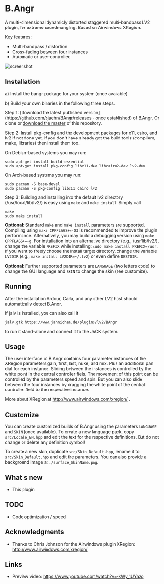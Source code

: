 # B.Angr
A multi-dimensional dynamicly distorted staggered multi-bandpass LV2 plugin, for extreme soundmangling.
Based on Airwindows XRegion.

Key features:
* Multi-bandpass / distortion
* Cross-fading between four instances
* Automatic or user-controlled

![screenshot](https://raw.githubusercontent.com/sjaehn/BAngr/master/doc/screenshot.png "Screenshot from B.Angr")


## Installation

a) Install the bangr package for your system (once available)

b) Build your own binaries in the following three steps.

Step 1: [Download the latest published version](https://github.com/sjaehn/BAngr/releases - once established) of B.Angr. 
Or clone or [download the master](https://github.com/sjaehn/BAngr/archive/master.zip) of this repository.

Step 2: Install pkg-config and the development packages for x11, cairo, and lv2 if not done yet. If you
don't have already got the build tools (compilers, make, libraries) then install them too.

On Debian-based systems you may run:
```
sudo apt-get install build-essential
sudo apt-get install pkg-config libx11-dev libcairo2-dev lv2-dev
```

On Arch-based systems you may run:
```
sudo pacman -S base-devel
sudo pacman -S pkg-config libx11 cairo lv2
```

Step 3: Building and installing into the default lv2 directory (/usr/local/lib/lv2/) is easy using `make` and
`make install`. Simply call:
```
make
sudo make install
```

**Optional:** Standard `make` and `make install` parameters are supported. Compiling using `make CPPFLAGS+=-O3`
is recommended to improve the plugin performance. Alternatively, you may build a debugging version using
`make CPPFLAGS+=-g`. For installation into an alternative directory (e.g., /usr/lib/lv2/), change the
variable `PREFIX` while installing: `sudo make install PREFIX=/usr`. If you want to freely choose the
install target directory, change the variable `LV2DIR` (e.g., `make install LV2DIR=~/.lv2`) or even define
`DESTDIR`.

**Optional:** Further supported parameters are `LANGUAGE` (two letters code) to change the GUI language and
`SKIN` to change the skin (see customize).


## Running

After the installation Ardour, Carla, and any other LV2 host should automatically detect B.Angr.

If jalv is installed, you can also call it

```
jalv.gtk https://www.jahnichen.de/plugins/lv2/BAngr
```

to run it stand-alone and connect it to the JACK system.


## Usage

The user interface of B.Angr contains four parameter instances of the XRegion parameters gain, 
first, last, nuke, and mix. Plus an additional pan dial for each instance. Sliding between the
instances is controlled by the white point in the central controller fiels. The movement of
this point can be controlled by the parameters speed and spin. But you can also slide between 
the four instances by dragging the white point of the central controller field to
the respective instance.

More about XRegion at http://www.airwindows.com/xregion/ .


## Customize

You can create customized builds of B.Angr using the parameters `LANGUAGE` and `SKIN` (once
available). To create a new language pack, copy `src/Locale_EN.hpp` and edit
the text for the respective definitions. But do not change or delete any definition symbol!

To create a new skin, duplicate `src/Skin_Default.hpp`, rename it to `src/Skin_Default.hpp`
and edit the parameters. You can also provide a background image at `./surface_SkinName.png`.


## What's new

* This plugin
  

## TODO

* Code optimization / speed


## Acknowledgments

* Thanks to Chris Johnson for the Airwindows plugin XRegion: http://www.airwindows.com/xregion/


## Links

* Preview video: https://www.youtube.com/watch?v=-kWy_1UYazo
